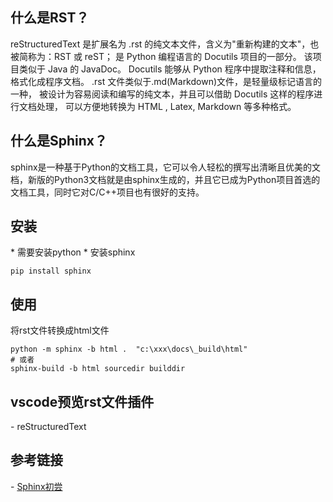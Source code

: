 
## 什么是RST？

reStructuredText 是扩展名为 .rst 的纯文本文件，含义为"重新构建的文本"，也被简称为：RST 或 reST； 是 Python 编程语言的 Docutils 项目的一部分。 该项目类似于 Java 的 JavaDoc。 Docutils 能够从 Python 程序中提取注释和信息，格式化成程序文档。 .rst 文件类似于.md(Markdown)文件，是轻量级标记语言的一种， 被设计为容易阅读和编写的纯文本，并且可以借助 Docutils 这样的程序进行文档处理， 可以方便地转换为 HTML , Latex, Markdown 等多种格式。




## 什么是Sphinx？
sphinx是一种基于Python的文档工具，它可以令人轻松的撰写出清晰且优美的文档，新版的Python3文档就是由sphinx生成的，并且它已成为Python项目首选的文档工具，同时它对C/C++项目也有很好的支持。


## 安装
* 需要安装python
* 安装sphinx
```
pip install sphinx
```




## 使用


将rst文件转换成html文件
```
python -m sphinx -b html .  "c:\xxx\docs\_build\html"
# 或者
sphinx-build -b html sourcedir builddir
```

## vscode预览rst文件插件
- reStructuredText


## 参考链接
- [Sphinx初尝](https://zh-sphinx-doc.readthedocs.io/en/latest/tutorial.html)